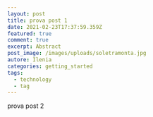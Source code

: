 ```yaml
---
layout: post
title: prova post 1
date: 2021-02-23T17:37:59.359Z
featured: true
comment: true
excerpt: Abstract
post_image: /images/uploads/soletramonta.jpg
autore: Ilenia
categories: getting_started
tags:
  - technology
  - tag
---
```

prova post 2